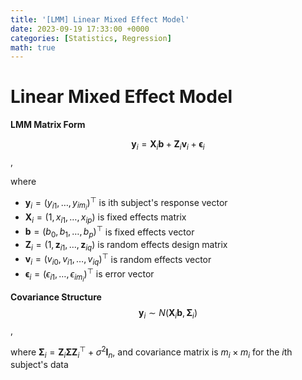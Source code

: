 ```yaml
---
title: '[LMM] Linear Mixed Effect Model'
date: 2023-09-19 17:33:00 +0000
categories: [Statistics, Regression]
math: true
---
```


# Linear Mixed Effect Model
**LMM Matrix Form**

$$\mathbf{y}_i = \mathbf{X}_i\mathbf{b} + \mathbf{Z}_{i}\mathbf{v}_{i} + \mathbf{\epsilon}_i$$,

where 
- $\mathbf{y}_i= (y_{i1}, \ldots, y_{im_i})^{\top}$ is ith subject's response vector
- $\mathbf{X}_i = (1, x_{i1}, \ldots, x_{ip})$ is fixed effects matrix
- $\mathbf{b} = (b_0, b_1, \ldots, b_p)^{\top}$ is fixed effects vector
- $\mathbf{Z}_i = (1, \mathbf{z}_{i1}, \ldots, \mathbf{z}_{iq})$ is random effects design matrix
- $\mathbf{v}_i = (v_{i0}, v_{i1}, \ldots, v_{iq})^{\top}$ is random effects vector
- $\mathbf{\epsilon}_i = (\epsilon_{i1}, \ldots, \epsilon_{im_i})^{\top}$ is error vector

**Covariance Structure**
$$\mathbf{y}_{i} \sim N(\mathbf{X}_{i}\mathbf{b}, \mathbf{\Sigma}_i)$$,

where $\mathbf{\Sigma}_i = \mathbf{Z}_{i}\mathbf{\Sigma}\mathbf{Z}_{i}^{\top} + \sigma^2\mathbf{I}_n$, and covariance matrix is $m_i \times m_i$ for the $i$th subject's data
